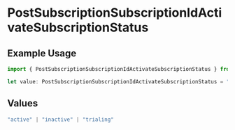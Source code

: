 # PostSubscriptionSubscriptionIdActivateSubscriptionStatus

## Example Usage

```typescript
import { PostSubscriptionSubscriptionIdActivateSubscriptionStatus } from "jani-payments/models/operations";

let value: PostSubscriptionSubscriptionIdActivateSubscriptionStatus = "active";
```

## Values

```typescript
"active" | "inactive" | "trialing"
```